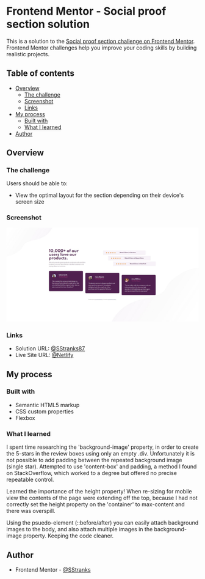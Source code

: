 # Frontend Mentor - Social proof section solution

This is a solution to the [Social proof section challenge on Frontend Mentor](https://www.frontendmentor.io/challenges/social-proof-section-6e0qTv_bA). Frontend Mentor challenges help you improve your coding skills by building realistic projects. 

## Table of contents

- [Overview](#overview)
  - [The challenge](#the-challenge)
  - [Screenshot](#screenshot)
  - [Links](#links)
- [My process](#my-process)
  - [Built with](#built-with)
  - [What I learned](#what-i-learned)
- [Author](#author)

## Overview

### The challenge

Users should be able to:

- View the optimal layout for the section depending on their device's screen size

### Screenshot

![](./screenshot.JPG)

### Links

- Solution URL: [@SStranks87](https://github.com/SStranks/MyFirstRepository/tree/master/FrontEndMentor/3_Social_Proof)
- Live Site URL: [@Netlify](https://angry-hodgkin-d9f714.netlify.app/)

## My process

### Built with

- Semantic HTML5 markup
- CSS custom properties
- Flexbox

### What I learned

I spent time researching the 'background-image' property, in order to create the 5-stars in the review boxes using only an empty .div. Unfortunately it is not possible to add padding between the repeated background image (single star). Attempted to use 'content-box' and padding, a method I found on StackOverflow, which worked to a degree but offered no precise repeatable control.

Learned the importance of the height property! When re-sizing for mobile view the contents of the page were extending off the top, because I had not correctly set the height property on the 'container' to max-content and there was overspill.

Using the psuedo-element (::before/after) you can easily attach background images to the body, and also attach multiple images in the background-image property. Keeping the code cleaner.

## Author

- Frontend Mentor - [@SStranks](https://www.frontendmentor.io/profile/SStranks)
